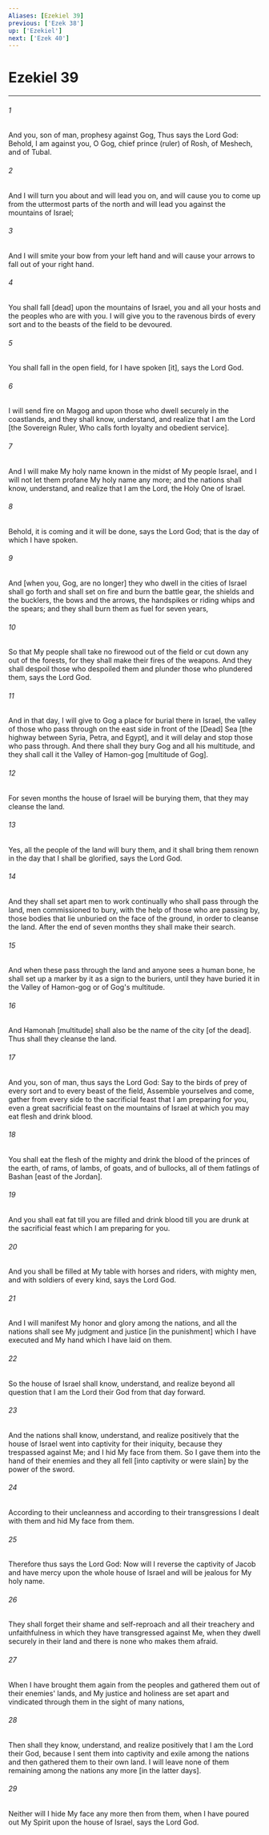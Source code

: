 ```yaml
---
Aliases: [Ezekiel 39]
previous: ['Ezek 38']
up: ['Ezekiel']
next: ['Ezek 40']
---
```

# Ezekiel 39

***


###### 1 


And you, son of man, prophesy against Gog, Thus says the Lord God: Behold, I am against you, O Gog, chief prince (ruler) of Rosh, of Meshech, and of Tubal. 


###### 2 


And I will turn you about and will lead you on, and will cause you to come up from the uttermost parts of the north and will lead you against the mountains of Israel; 


###### 3 


And I will smite your bow from your left hand and will cause your arrows to fall out of your right hand. 


###### 4 


You shall fall [dead] upon the mountains of Israel, you and all your hosts and the peoples who are with you. I will give you to the ravenous birds of every sort and to the beasts of the field to be devoured. 


###### 5 


You shall fall in the open field, for I have spoken [it], says the Lord God. 


###### 6 


I will send fire on Magog and upon those who dwell securely in the coastlands, and they shall know, understand, and realize that I am the Lord [the Sovereign Ruler, Who calls forth loyalty and obedient service]. 


###### 7 


And I will make My holy name known in the midst of My people Israel, and I will not let them profane My holy name any more; and the nations shall know, understand, and realize that I am the Lord, the Holy One of Israel. 


###### 8 


Behold, it is coming and it will be done, says the Lord God; that is the day of which I have spoken. 


###### 9 


And [when you, Gog, are no longer] they who dwell in the cities of Israel shall go forth and shall set on fire and burn the battle gear, the shields and the bucklers, the bows and the arrows, the handspikes or riding whips and the spears; and they shall burn them as fuel for seven years, 


###### 10 


So that My people shall take no firewood out of the field or cut down any out of the forests, for they shall make their fires of the weapons. And they shall despoil those who despoiled them and plunder those who plundered them, says the Lord God. 


###### 11 


And in that day, I will give to Gog a place for burial there in Israel, the valley of those who pass through on the east side in front of the [Dead] Sea [the highway between Syria, Petra, and Egypt], and it will delay and stop those who pass through. And there shall they bury Gog and all his multitude, and they shall call it the Valley of Hamon-gog [multitude of Gog]. 


###### 12 


For seven months the house of Israel will be burying them, that they may cleanse the land. 


###### 13 


Yes, all the people of the land will bury them, and it shall bring them renown in the day that I shall be glorified, says the Lord God. 


###### 14 


And they shall set apart men to work continually who shall pass through the land, men commissioned to bury, with the help of those who are passing by, those bodies that lie unburied on the face of the ground, in order to cleanse the land. After the end of seven months they shall make their search. 


###### 15 


And when these pass through the land and anyone sees a human bone, he shall set up a marker by it as a sign to the buriers, until they have buried it in the Valley of Hamon-gog or of Gog's multitude. 


###### 16 


And Hamonah [multitude] shall also be the name of the city [of the dead]. Thus shall they cleanse the land. 


###### 17 


And you, son of man, thus says the Lord God: Say to the birds of prey of every sort and to every beast of the field, Assemble yourselves and come, gather from every side to the sacrificial feast that I am preparing for you, even a great sacrificial feast on the mountains of Israel at which you may eat flesh and drink blood. 


###### 18 


You shall eat the flesh of the mighty and drink the blood of the princes of the earth, of rams, of lambs, of goats, and of bullocks, all of them fatlings of Bashan [east of the Jordan]. 


###### 19 


And you shall eat fat till you are filled and drink blood till you are drunk at the sacrificial feast which I am preparing for you. 


###### 20 


And you shall be filled at My table with horses and riders, with mighty men, and with soldiers of every kind, says the Lord God. 


###### 21 


And I will manifest My honor and glory among the nations, and all the nations shall see My judgment and justice [in the punishment] which I have executed and My hand which I have laid on them. 


###### 22 


So the house of Israel shall know, understand, and realize beyond all question that I am the Lord their God from that day forward. 


###### 23 


And the nations shall know, understand, and realize positively that the house of Israel went into captivity for their iniquity, because they trespassed against Me; and I hid My face from them. So I gave them into the hand of their enemies and they all fell [into captivity or were slain] by the power of the sword. 


###### 24 


According to their uncleanness and according to their transgressions I dealt with them and hid My face from them. 


###### 25 


Therefore thus says the Lord God: Now will I reverse the captivity of Jacob and have mercy upon the whole house of Israel and will be jealous for My holy name. 


###### 26 


They shall forget their shame and self-reproach and all their treachery and unfaithfulness in which they have transgressed against Me, when they dwell securely in their land and there is none who makes them afraid. 


###### 27 


When I have brought them again from the peoples and gathered them out of their enemies' lands, and My justice and holiness are set apart and vindicated through them in the sight of many nations, 


###### 28 


Then shall they know, understand, and realize positively that I am the Lord their God, because I sent them into captivity and exile among the nations and then gathered them to their own land. I will leave none of them remaining among the nations any more [in the latter days]. 


###### 29 


Neither will I hide My face any more then from them, when I have poured out My Spirit upon the house of Israel, says the Lord God.
